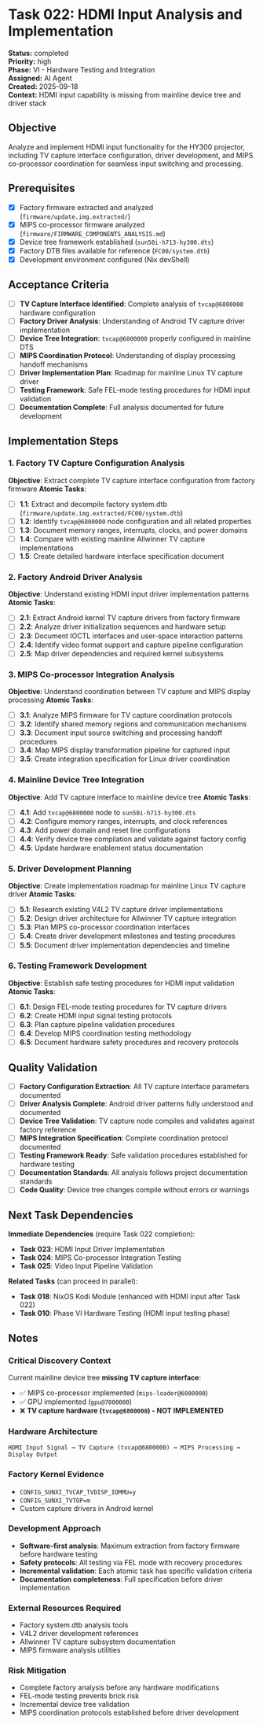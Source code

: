 # Task 022: HDMI Input Analysis and Implementation

**Status:** completed  
**Priority:** high  
**Phase:** VI - Hardware Testing and Integration  
**Assigned:** AI Agent  
**Created:** 2025-09-18  
**Context:** HDMI input capability is missing from mainline device tree and driver stack

## Objective

Analyze and implement HDMI input functionality for the HY300 projector, including TV capture interface configuration, driver development, and MIPS co-processor coordination for seamless input switching and processing.

## Prerequisites

- [x] Factory firmware extracted and analyzed (`firmware/update.img.extracted/`)
- [x] MIPS co-processor firmware analyzed (`firmware/FIRMWARE_COMPONENTS_ANALYSIS.md`)
- [x] Device tree framework established (`sun50i-h713-hy300.dts`)
- [x] Factory DTB files available for reference (`FC00/system.dtb`)
- [x] Development environment configured (Nix devShell)

## Acceptance Criteria

- [ ] **TV Capture Interface Identified**: Complete analysis of `tvcap@6800000` hardware configuration
- [ ] **Factory Driver Analysis**: Understanding of Android TV capture driver implementation
- [ ] **Device Tree Integration**: `tvcap@6800000` properly configured in mainline DTS
- [ ] **MIPS Coordination Protocol**: Understanding of display processing handoff mechanisms
- [ ] **Driver Implementation Plan**: Roadmap for mainline Linux TV capture driver
- [ ] **Testing Framework**: Safe FEL-mode testing procedures for HDMI input validation
- [ ] **Documentation Complete**: Full analysis documented for future development

## Implementation Steps

### 1. Factory TV Capture Configuration Analysis
**Objective**: Extract complete TV capture interface configuration from factory firmware
**Atomic Tasks**:
- [ ] **1.1**: Extract and decompile factory system.dtb (`firmware/update.img.extracted/FC00/system.dtb`)
- [ ] **1.2**: Identify `tvcap@6800000` node configuration and all related properties
- [ ] **1.3**: Document memory ranges, interrupts, clocks, and power domains
- [ ] **1.4**: Compare with existing mainline Allwinner TV capture implementations
- [ ] **1.5**: Create detailed hardware interface specification document

### 2. Factory Android Driver Analysis  
**Objective**: Understand existing HDMI input driver implementation patterns
**Atomic Tasks**:
- [ ] **2.1**: Extract Android kernel TV capture drivers from factory firmware
- [ ] **2.2**: Analyze driver initialization sequences and hardware setup
- [ ] **2.3**: Document IOCTL interfaces and user-space interaction patterns
- [ ] **2.4**: Identify video format support and capture pipeline configuration
- [ ] **2.5**: Map driver dependencies and required kernel subsystems

### 3. MIPS Co-processor Integration Analysis
**Objective**: Understand coordination between TV capture and MIPS display processing
**Atomic Tasks**:
- [ ] **3.1**: Analyze MIPS firmware for TV capture coordination protocols
- [ ] **3.2**: Identify shared memory regions and communication mechanisms
- [ ] **3.3**: Document input source switching and processing handoff procedures
- [ ] **3.4**: Map MIPS display transformation pipeline for captured input
- [ ] **3.5**: Create integration specification for Linux driver coordination

### 4. Mainline Device Tree Integration
**Objective**: Add TV capture interface to mainline device tree
**Atomic Tasks**:
- [ ] **4.1**: Add `tvcap@6800000` node to `sun50i-h713-hy300.dts`
- [ ] **4.2**: Configure memory ranges, interrupts, and clock references
- [ ] **4.3**: Add power domain and reset line configurations
- [ ] **4.4**: Verify device tree compilation and validate against factory config
- [ ] **4.5**: Update hardware enablement status documentation

### 5. Driver Development Planning
**Objective**: Create implementation roadmap for mainline Linux TV capture driver
**Atomic Tasks**:
- [ ] **5.1**: Research existing V4L2 TV capture driver implementations
- [ ] **5.2**: Design driver architecture for Allwinner TV capture integration
- [ ] **5.3**: Plan MIPS co-processor coordination interfaces
- [ ] **5.4**: Create driver development milestones and testing procedures
- [ ] **5.5**: Document driver implementation dependencies and timeline

### 6. Testing Framework Development
**Objective**: Establish safe testing procedures for HDMI input validation
**Atomic Tasks**:
- [ ] **6.1**: Design FEL-mode testing procedures for TV capture drivers
- [ ] **6.2**: Create HDMI input signal testing protocols
- [ ] **6.3**: Plan capture pipeline validation procedures
- [ ] **6.4**: Develop MIPS coordination testing methodology
- [ ] **6.5**: Document hardware safety procedures and recovery protocols

## Quality Validation

- [ ] **Factory Configuration Extraction**: All TV capture interface parameters documented
- [ ] **Driver Analysis Complete**: Android driver patterns fully understood and documented
- [ ] **Device Tree Validation**: TV capture node compiles and validates against factory reference
- [ ] **MIPS Integration Specification**: Complete coordination protocol documented
- [ ] **Testing Framework Ready**: Safe validation procedures established for hardware testing
- [ ] **Documentation Standards**: All analysis follows project documentation standards
- [ ] **Code Quality**: Device tree changes compile without errors or warnings

## Next Task Dependencies

**Immediate Dependencies** (require Task 022 completion):
- **Task 023**: HDMI Input Driver Implementation
- **Task 024**: MIPS Co-processor Integration Testing
- **Task 025**: Video Input Pipeline Validation

**Related Tasks** (can proceed in parallel):
- **Task 018**: NixOS Kodi Module (enhanced with HDMI input after Task 022)
- **Task 010**: Phase VI Hardware Testing (HDMI input testing phase)

## Notes

### **Critical Discovery Context**
Current mainline device tree **missing TV capture interface**:
- ✅ MIPS co-processor implemented (`mips-loader@6000000`)
- ✅ GPU implemented (`gpu@7000000`)  
- ❌ **TV capture hardware (`tvcap@6800000`) - NOT IMPLEMENTED**

### **Hardware Architecture**
```
HDMI Input Signal → TV Capture (tvcap@6800000) → MIPS Processing → Display Output
```

### **Factory Kernel Evidence**
- `CONFIG_SUNXI_TVCAP_TVDISP_IOMMU=y`
- `CONFIG_SUNXI_TVTOP=m`
- Custom capture drivers in Android kernel

### **Development Approach**
- **Software-first analysis**: Maximum extraction from factory firmware before hardware testing
- **Safety protocols**: All testing via FEL mode with recovery procedures
- **Incremental validation**: Each atomic task has specific validation criteria
- **Documentation completeness**: Full specification before driver implementation

### **External Resources Required**
- Factory system.dtb analysis tools
- V4L2 driver development references  
- Allwinner TV capture subsystem documentation
- MIPS firmware analysis utilities

### **Risk Mitigation**
- Complete factory analysis before any hardware modifications
- FEL-mode testing prevents brick risk
- Incremental device tree validation
- MIPS coordination protocols established before driver development